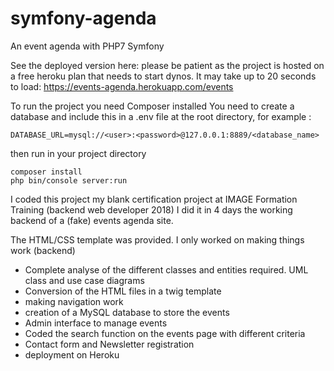 # symfony-agenda
An event agenda with PHP7 Symfony

See the deployed version here:
please be patient as the project is hosted on a free heroku plan that needs to start dynos. It may take up to 20 seconds to load:
https://events-agenda.herokuapp.com/events

To run the project you need Composer installed
You need to create a database and include this in a .env file at the root directory, for example : 
```
DATABASE_URL=mysql://<user>:<password>@127.0.0.1:8889/<database_name>
```
then run in your project directory
```
composer install
php bin/console server:run
```

I coded this project my blank certification project at IMAGE Formation Training (backend web developer 2018)
I did it in 4 days the working backend of a (fake) events agenda site.

The HTML/CSS template was provided. I only worked on making things work (backend)
- Complete analyse of the different classes and entities required. UML class and use case diagrams
- Conversion of the HTML files in a twig template
- making navigation work
- creation of a MySQL database to store the events
- Admin interface to manage events
- Coded the search function on the events page with different criteria
- Contact form and Newsletter registration
- deployment on Heroku


